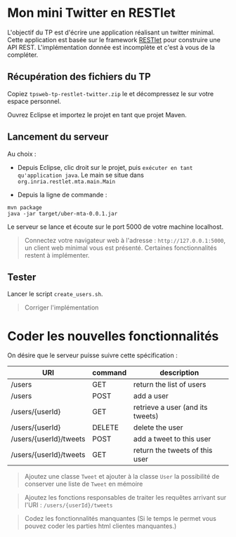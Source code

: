 # Mon mini Twitter en RESTlet

L'objectif du TP est d'écrire une application réalisant un twitter minimal.
Cette application est basée sur le framework [RESTlet](http://restlet.com/) pour
construire une API REST. L'implémentation donnée est incomplète et c'est à vous
de la compléter.

## Récupération des fichiers du TP

Copiez ```tpsweb-tp-restlet-twitter.zip``` le et décompressez le sur votre espace personnel.

Ouvrez Eclipse et importez le projet en tant que projet Maven.

## Lancement du serveur

Au choix :

* Depuis Eclipse, clic droit sur le projet, puis ```exécuter en tant qu'application java```.
Le main se situe dans ```org.inria.restlet.mta.main.Main```

* Depuis la ligne de commande :

```
mvn package
java -jar target/uber-mta-0.0.1.jar
```

Le serveur se lance et écoute sur le port 5000 de votre machine localhost.

> Connectez votre navigateur web à l'adresse : ```http://127.0.0.1:5000```,
un client web minimal vous est présenté. Certaines fonctionnalités restent à implémenter.

## Tester

Lancer le script ```create_users.sh```.

> Corriger l'implémentation

# Coder les nouvelles fonctionnalités

On désire que le serveur puisse suivre cette spécification :


|URI                     | command   | description                     |
|------------------------|-----------|---------------------------------|
|/users                  | GET       | return the list of users        |
|/users                  | POST      | add a user                      |
|/users/{userId}         | GET       | retrieve a user (and its tweets)|
|/users/{userId}         | DELETE    | delete the user                 |
|/users/{userId}/tweets  | POST      | add a tweet to this user        |
|/users/{userId}/tweets  | GET       | return the tweets of this user |



> Ajoutez une classe ```Tweet``` et ajouter à la classe ```User``` la possibilité de conserver une liste de ```Tweet``` en mémoire

> Ajoutez les fonctions responsables de traiter les requêtes arrivant sur l'URI : ```/users/{userId}/tweets```

> Codez les fonctionnalités manquantes (Si le temps le permet vous pouvez coder les parties html clientes manquantes.)
